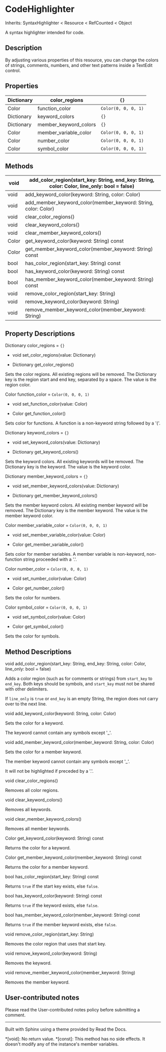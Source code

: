 # CodeHighlighter

Inherits: SyntaxHighlighter < Resource < RefCounted < Object

A syntax highlighter intended for code.

## Description

By adjusting various properties of this resource, you can change the colors of
strings, comments, numbers, and other text patterns inside a TextEdit control.

## Properties

Dictionary | color_regions | `{}`  
---|---|---  
Color | function_color | `Color(0, 0, 0, 1)`  
Dictionary | keyword_colors | `{}`  
Dictionary | member_keyword_colors | `{}`  
Color | member_variable_color | `Color(0, 0, 0, 1)`  
Color | number_color | `Color(0, 0, 0, 1)`  
Color | symbol_color | `Color(0, 0, 0, 1)`  
  
## Methods

void | add_color_region(start_key: String, end_key: String, color: Color, line_only: bool = false)  
---|---  
void | add_keyword_color(keyword: String, color: Color)  
void | add_member_keyword_color(member_keyword: String, color: Color)  
void | clear_color_regions()  
void | clear_keyword_colors()  
void | clear_member_keyword_colors()  
Color | get_keyword_color(keyword: String) const  
Color | get_member_keyword_color(member_keyword: String) const  
bool | has_color_region(start_key: String) const  
bool | has_keyword_color(keyword: String) const  
bool | has_member_keyword_color(member_keyword: String) const  
void | remove_color_region(start_key: String)  
void | remove_keyword_color(keyword: String)  
void | remove_member_keyword_color(member_keyword: String)  
  
## Property Descriptions

Dictionary color_regions = `{}`

  * void set_color_regions(value: Dictionary)

  * Dictionary get_color_regions()

Sets the color regions. All existing regions will be removed. The Dictionary
key is the region start and end key, separated by a space. The value is the
region color.

Color function_color = `Color(0, 0, 0, 1)`

  * void set_function_color(value: Color)

  * Color get_function_color()

Sets color for functions. A function is a non-keyword string followed by a
'('.

Dictionary keyword_colors = `{}`

  * void set_keyword_colors(value: Dictionary)

  * Dictionary get_keyword_colors()

Sets the keyword colors. All existing keywords will be removed. The Dictionary
key is the keyword. The value is the keyword color.

Dictionary member_keyword_colors = `{}`

  * void set_member_keyword_colors(value: Dictionary)

  * Dictionary get_member_keyword_colors()

Sets the member keyword colors. All existing member keyword will be removed.
The Dictionary key is the member keyword. The value is the member keyword
color.

Color member_variable_color = `Color(0, 0, 0, 1)`

  * void set_member_variable_color(value: Color)

  * Color get_member_variable_color()

Sets color for member variables. A member variable is non-keyword, non-
function string proceeded with a '.'.

Color number_color = `Color(0, 0, 0, 1)`

  * void set_number_color(value: Color)

  * Color get_number_color()

Sets the color for numbers.

Color symbol_color = `Color(0, 0, 0, 1)`

  * void set_symbol_color(value: Color)

  * Color get_symbol_color()

Sets the color for symbols.

## Method Descriptions

void add_color_region(start_key: String, end_key: String, color: Color,
line_only: bool = false)

Adds a color region (such as for comments or strings) from `start_key` to
`end_key`. Both keys should be symbols, and `start_key` must not be shared
with other delimiters.

If `line_only` is `true` or `end_key` is an empty String, the region does not
carry over to the next line.

void add_keyword_color(keyword: String, color: Color)

Sets the color for a keyword.

The keyword cannot contain any symbols except '_'.

void add_member_keyword_color(member_keyword: String, color: Color)

Sets the color for a member keyword.

The member keyword cannot contain any symbols except '_'.

It will not be highlighted if preceded by a '.'.

void clear_color_regions()

Removes all color regions.

void clear_keyword_colors()

Removes all keywords.

void clear_member_keyword_colors()

Removes all member keywords.

Color get_keyword_color(keyword: String) const

Returns the color for a keyword.

Color get_member_keyword_color(member_keyword: String) const

Returns the color for a member keyword.

bool has_color_region(start_key: String) const

Returns `true` if the start key exists, else `false`.

bool has_keyword_color(keyword: String) const

Returns `true` if the keyword exists, else `false`.

bool has_member_keyword_color(member_keyword: String) const

Returns `true` if the member keyword exists, else `false`.

void remove_color_region(start_key: String)

Removes the color region that uses that start key.

void remove_keyword_color(keyword: String)

Removes the keyword.

void remove_member_keyword_color(member_keyword: String)

Removes the member keyword.

## User-contributed notes

Please read the User-contributed notes policy before submitting a comment.

* * *

Built with Sphinx using a theme provided by Read the Docs.

  *[void]: No return value.
  *[const]: This method has no side effects. It doesn't modify any of the instance's member variables.

